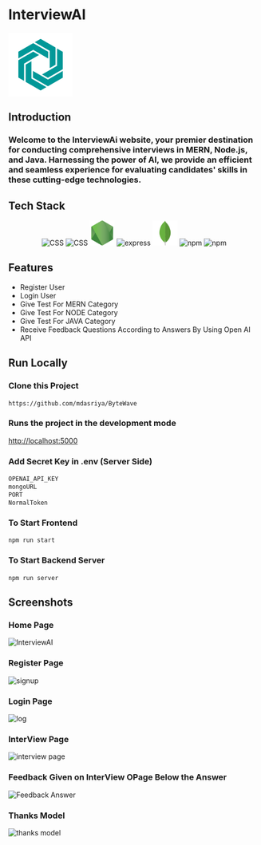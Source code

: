 # InterviewAI


  <img src="frontend\src\logo.png" alt="Your Image" style="display: flex; text-align: center;">

 
 


## Introduction


<h3>Welcome to the InterviewAi website, your premier destination for conducting comprehensive interviews in MERN, Node.js, and Java. Harnessing the power of AI, we provide an efficient and seamless experience for evaluating candidates' skills in these cutting-edge technologies.</h3>

## Tech Stack
<p align = "center">
<img src="https://github.com/mdasriya/ByteWave/assets/109202596/71ecdde7-137d-4d43-882c-774df3096d47" alt="CSS" width="50" height="55"/>
<img src="https://github.com/mdasriya/ByteWave/assets/109202596/66af71bf-f144-4b18-8c02-a192d9a0f247" alt="CSS" width="50" height="55"/>
<img src="https://raw.githubusercontent.com/PrinceCorwin/Useful-tech-icons/main/images/nodejs.png" alt="nodejs" width="50" height="50"/>
<img src="https://res.cloudinary.com/kc-cloud/images/f_auto,q_auto/v1651772163/expressjslogo/expressjslogo.webp?_i=AA" alt="express" width="50" height="50"/>
 <img src="https://raw.githubusercontent.com/PrinceCorwin/Useful-tech-icons/main/images/mongodb-leaf.png" alt="mongo" width="50" height="50"/> 
<img src="https://user-images.githubusercontent.com/25181517/121401671-49102800-c959-11eb-9f6f-74d49a5e1774.png" alt="npm" width="50" height="50"/>
<img src="https://github.com/mdasriya/ByteWave/assets/109202596/4fa8c924-b4b9-4530-9f1c-93b0bca75931" alt="npm" width="50" height="50"/>  
</p>


## Features 
- Register User
- Login User
- Give Test For MERN Category
-  Give Test For NODE Category
-   Give Test For JAVA Category
-   Receive Feedback Questions According to Answers By Using Open AI API

## Run Locally
### Clone this Project

```
https://github.com/mdasriya/ByteWave
```
### Runs the project in the development mode

[http://localhost:5000](http://localhost:5000)


### Add Secret Key in .env (Server Side)

```
OPENAI_API_KEY
mongoURL
PORT
NormalToken
```

### To Start Frontend

```
npm run start
```
### To Start Backend Server

```
npm run server
```

## Screenshots
### Home Page




![InterviewAI](https://github.com/mdasriya/ByteWave/assets/109202596/a8eccf7f-5ae0-427e-bb0b-18dac796fd69)



### Register Page


![signup](https://github.com/mdasriya/ByteWave/assets/109202596/ceb9e43d-abf0-4635-a698-81b1c7e80d3d)

### Login Page


![log](https://github.com/mdasriya/ByteWave/assets/109202596/ceff53b0-4dd9-44ed-8470-d27119a6872e)

### InterView Page

![interview page](https://github.com/mdasriya/ByteWave/assets/109202596/69e3879a-0828-4470-996e-a32b3a9c96c2)

### Feedback Given on InterView OPage Below the Answer



![Feedback Answer](https://github.com/mdasriya/ByteWave/assets/109202596/11b14de5-c42b-4897-a742-9ad2285d6e56)

### Thanks Model


![thanks model](https://github.com/mdasriya/ByteWave/assets/109202596/c90d06ce-da91-45c6-9dfa-aa022342f8dc)




